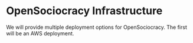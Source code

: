 # OpenSociocracy Infrastructure 

We will provide multiple deployment options for OpenSociocracy. The first will be an AWS deployment.
